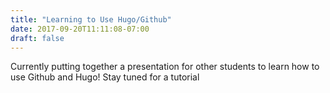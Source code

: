 ```yaml
---
title: "Learning to Use Hugo/Github"
date: 2017-09-20T11:11:08-07:00
draft: false
---
```


Currently putting together a presentation for other students to learn how to use Github and Hugo! Stay tuned for a tutorial
